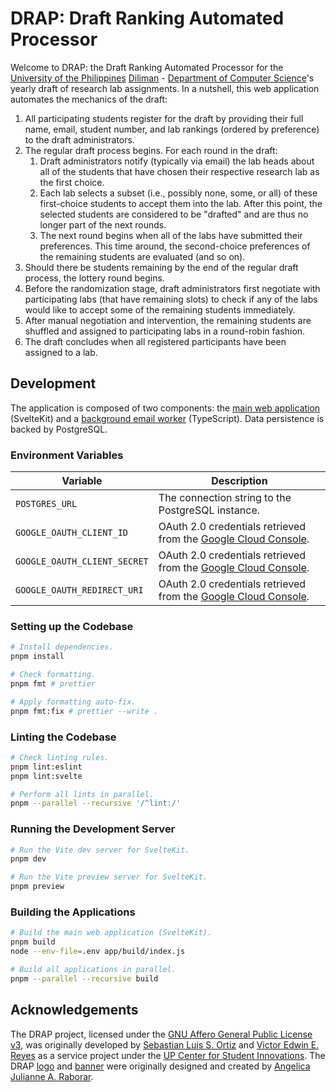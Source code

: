 # DRAP: Draft Ranking Automated Processor

Welcome to DRAP: the Draft Ranking Automated Processor for the [University of the Philippines] [Diliman] - [Department of Computer Science]'s yearly draft of research lab assignments. In a nutshell, this web application automates the mechanics of the draft:

[University of the Philippines]: https://up.edu.ph/
[Diliman]: https://upd.edu.ph/
[Department of Computer Science]: https://dcs.upd.edu.ph/

1. All participating students register for the draft by providing their full name, email, student number, and lab rankings (ordered by preference) to the draft administrators.
1. The regular draft process begins. For each round in the draft:
   1. Draft administrators notify (typically via email) the lab heads about all of the students that have chosen their respective research lab as the first choice.
   1. Each lab selects a subset (i.e., possibly none, some, or all) of these first-choice students to accept them into the lab. After this point, the selected students are considered to be "drafted" and are thus no longer part of the next rounds.
   1. The next round begins when all of the labs have submitted their preferences. This time around, the second-choice preferences of the remaining students are evaluated (and so on).
1. Should there be students remaining by the end of the regular draft process, the lottery round begins.
1. Before the randomization stage, draft administrators first negotiate with participating labs (that have remaining slots) to check if any of the labs would like to accept some of the remaining students immediately.
1. After manual negotiation and intervention, the remaining students are shuffled and assigned to participating labs in a round-robin fashion.
1. The draft concludes when all registered participants have been assigned to a lab.

## Development

The application is composed of two components: the [main web application](./app/) (SvelteKit) and a [background email worker](./email/) (TypeScript). Data persistence is backed by PostgreSQL.

### Environment Variables

| Variable                     | Description                                                      |
| ---------------------------- | ---------------------------------------------------------------- |
| `POSTGRES_URL`               | The connection string to the PostgreSQL instance.                |
| `GOOGLE_OAUTH_CLIENT_ID`     | OAuth 2.0 credentials retrieved from the [Google Cloud Console]. |
| `GOOGLE_OAUTH_CLIENT_SECRET` | OAuth 2.0 credentials retrieved from the [Google Cloud Console]. |
| `GOOGLE_OAUTH_REDIRECT_URI`  | OAuth 2.0 credentials retrieved from the [Google Cloud Console]. |

[Google Cloud Console]: https://console.cloud.google.com/

### Setting up the Codebase

```bash
# Install dependencies.
pnpm install

# Check formatting.
pnpm fmt # prettier

# Apply formatting auto-fix.
pnpm fmt:fix # prettier --write .
```

### Linting the Codebase

```bash
# Check linting rules.
pnpm lint:eslint
pnpm lint:svelte

# Perform all lints in parallel.
pnpm --parallel --recursive '/^lint:/'
```

### Running the Development Server

```bash
# Run the Vite dev server for SvelteKit.
pnpm dev

# Run the Vite preview server for SvelteKit.
pnpm preview
```

### Building the Applications

```bash
# Build the main web application (SvelteKit).
pnpm build
node --env-file=.env app/build/index.js

# Build all applications in parallel.
pnpm --parallel --recursive build
```

## Acknowledgements

The DRAP project, licensed under the [GNU Affero General Public License v3], was originally developed by [Sebastian Luis S. Ortiz][BastiDood] and [Victor Edwin E. Reyes][VeeIsForVanana] as a service project under the [UP Center for Student Innovations]. The DRAP [logo](./app/src/lib/favicon.ico) and [banner](./app/src/lib/banner.png) were originally designed and created by [Angelica Julianne A. Raborar][Anjellyrika].

[BastiDood]: https://github.com/BastiDood
[VeeIsForVanana]: https://github.com/VeeIsForVanana
[Anjellyrika]: https://github.com/Anjellyrika
[UP Center for Student Innovations]: https://up-csi.org/
[GNU Affero General Public License v3]: ./LICENSE
